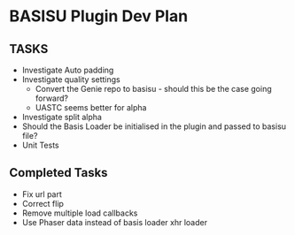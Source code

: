 # BASISU Plugin Dev Plan
## TASKS
* Investigate Auto padding
* Investigate quality settings
  * Convert the Genie repo to basisu - should this be the case going forward?
  * UASTC seems better for alpha
* Investigate split alpha
* Should the Basis Loader be initialised in the plugin and passed to basisu file?
* Unit Tests

## Completed Tasks
* Fix url part
* Correct flip
* Remove multiple load callbacks
* Use Phaser data instead of basis loader xhr loader